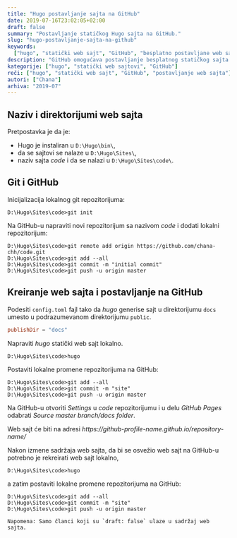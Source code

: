 ```yaml
---
title: "Hugo postavljanje sajta na GitHub"
date: 2019-07-16T23:02:05+02:00
draft: false
summary: "Postavljanje statičkog Hugo sajta na GitHub."
slug: "hugo-postavljanje-sajta-na-github"
keywords:
  ["hugo", "statički web sajt", "GitHub", "besplatno postavljane web sajta"]
description: "GitHub omogućava postavljanje besplatnog statičkog sajta. Postavljanje statičkog Hugo sajta na GitHub."
kategorije: ["hugo", "statički web sajtovi", "GitHub"]
reči: ["hugo", "statički web sajt", "GitHub", "postavljanje web sajta"]
autori: ["Chana"]
arhiva: "2019-07"
---
```


## Naziv i direktorijumi web sajta

Pretpostavka je da je:

- Hugo je instaliran u `D:\Hugo\bin\`,
- da se sajtovi se nalaze u `D:\Hugo\Sites\`,
- naziv sajta _code_ i da se nalazi u `D:\Hugo\Sites\code\`.

## Git i GitHub

Inicijalizacija lokalnog git repozitorijuma:

```shell
D:\Hugo\Sites\code>git init
```

Na GitHub-u napraviti novi repozitorijum sa nazivom _code_ i dodati lokalni repozitorijum:

```shell
D:\Hugo\Sites\code>git remote add origin https://github.com/chana-chh/code.git
D:\Hugo\Sites\code>git add --all
D:\Hugo\Sites\code>git commit -m "initial commit"
D:\Hugo\Sites\code>git push -u origin master
```

## Kreiranje web sajta i postavljanje na GitHub

Podesiti `config.toml` fajl tako da _hugo_ generise sajt u direktorijumu `docs` umesto u podrazumevanom direktorijumu `public`.

```toml
publishDir = "docs"
```

Napraviti _hugo_ statički web sajt lokalno.

```shell
D:\Hugo\Sites\code>hugo
```

Postaviti lokalne promene repozitorijuma na GitHub:

```shell
D:\Hugo\Sites\code>git add --all
D:\Hugo\Sites\code>git commit -m "site"
D:\Hugo\Sites\code>git push -u origin master
```

Na GitHub-u otvoriti _Settings_ u _code_ repozitorijumu i u delu _GitHub Pages_ odabrati _Source_ _master branch/docs folder_.

Web sajt će biti na adresi _https\://github-profile-name.github.io/repository-name/_

Nakon izmene sadržaja web sajta, da bi se osvežio web sajt na GitHub-u potrebno je rekreirati web sajt lokalno,

```shell
D:\Hugo\Sites\code>hugo
```

a zatim postaviti lokalne promene repozitorijuma na GitHub:

```shell
D:\Hugo\Sites\code>git add --all
D:\Hugo\Sites\code>git commit -m "site"
D:\Hugo\Sites\code>git push -u origin master
```

	Napomena: Samo članci koji su `draft: false` ulaze u sadržaj web sajta.
